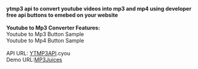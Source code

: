 <b>ytmp3 api to convert youtube videos into mp3 and mp4 using developer free api buttons to emebed on your website</b>
<br><br>
<b>Youtube to Mp3 Converter Features:</b>
<br>
Youtube to Mp3 Button Sample
<br>
Youtube to Mp4 Button Sample
<br><br>
API URL: <a href="https://ytmp3api.cyou/">YTMP3API</a>.cyou
<br>
Demo URL:<a href="https://www.mp3juice.cyou/">MP3Juices</a>
